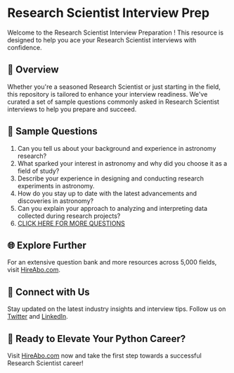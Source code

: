 # Research Scientist Interview Prep

Welcome to the Research Scientist Interview Preparation ! This resource is designed to help you ace your Research Scientist interviews with confidence.

## 🚀 Overview

Whether you're a seasoned Research Scientist or just starting in the field, this repository is tailored to enhance your interview readiness. We've curated a set of sample questions commonly asked in Research Scientist interviews to help you prepare and succeed.

## 📝 Sample Questions

1. Can you tell us about your background and experience in astronomy research?
2. What sparked your interest in astronomy and why did you choose it as a field of study?
3. Describe your experience in designing and conducting research experiments in astronomy.
4. How do you stay up to date with the latest advancements and discoveries in astronomy?
5. Can you explain your approach to analyzing and interpreting data collected during research projects?
6. [CLICK HERE FOR MORE QUESTIONS](https://hireabo.com/job/5_4_2/Research%20Scientist)

## 🌐 Explore Further

For an extensive question bank and more resources across 5,000 fields, visit [HireAbo.com](https://www.hireabo.com).

## 📱 Connect with Us

Stay updated on the latest industry insights and interview tips. Follow us on [Twitter](https://twitter.com/hireabo) and [LinkedIn](https://www.linkedin.com/in/hire-abo-3609972a8/).

## 🚀 Ready to Elevate Your Python Career?

Visit [HireAbo.com](https://www.hireabo.com) now and take the first step towards a successful Research Scientist career!